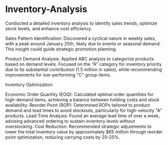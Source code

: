 # Inventory-Analysis
Conducted a detailed inventory analysis to identify sales trends, optimize stock levels, and enhance cost efficiency.

Sales Pattern Identification: Discovered a cyclical nature in weekly sales, with a peak around January 25th, likely due to events or seasonal demand. This insight could guide strategic promotion planning.

Product Demand Analysis: Applied ABC analysis to categorize products based on demand levels. Focused on the "A" category for inventory priority due to its substantial contribution (1.5 million in sales), while recommending improvements for low-performing "C" group items.

Inventory Optimization:

Economic Order Quantity (EOQ): Calculated optimal order quantities for high-demand items, achieving a balance between holding costs and stock availability.
Reorder Point (ROP): Determined ROPs tailored to product demand and lead times to avoid stockouts, particularly for high-velocity "A" products.
Lead Time Analysis: Found an average lead time of over a week, advising advanced ordering to sustain inventory levels without overstocking.
Cost Reduction: Recommended strategic adjustments to lower the total inventory value by approximately $65 million through reorder point optimization, reducing carrying costs by 20-25%.
